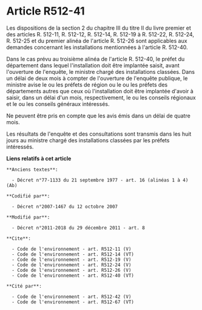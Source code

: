 # Article R512-41

Les dispositions de la section 2 du chapitre III du titre II du livre premier et des articles R. 512-11, R. 512-12, R.
512-14, R. 512-19 à R. 512-22, 
R. 512-24, R. 512-25 et du premier alinéa de l'article R. 512-26 sont applicables aux demandes concernant les installations
mentionnées à l'article R. 512-40. 

Dans le cas prévu au troisième alinéa de l'article R. 512-40, le préfet du département dans lequel l'installation doit être
implantée saisit, avant l'ouverture de l'enquête, le ministre chargé des installations classées. Dans un délai de deux mois à
compter de l'ouverture de l'enquête publique, le ministre avise le ou les préfets de région ou le ou les préfets des
départements autres que ceux où l'installation doit être implantée d'avoir à saisir, dans un délai d'un mois, respectivement,
le ou les conseils régionaux et le ou les conseils généraux intéressés. 

Ne peuvent être pris en compte que les avis émis dans un délai de quatre mois. 

Les résultats de l'enquête et des consultations sont transmis dans les huit jours au ministre chargé des installations
classées par les préfets intéressés.

**Liens relatifs à cet article**

	**Anciens textes**:

	  - Décret n°77-1133 du 21 septembre 1977 - art. 16 (alinéas 1 à 4) (Ab)

	**Codifié par**:

	  - Décret n°2007-1467 du 12 octobre 2007

	**Modifié par**:

	  - Décret n°2011-2018 du 29 décembre 2011 - art. 8

	**Cite**:

	  - Code de l'environnement - art. R512-11 (V)
	  - Code de l'environnement - art. R512-14 (VT)
	  - Code de l'environnement - art. R512-19 (V)
	  - Code de l'environnement - art. R512-24 (V)
	  - Code de l'environnement - art. R512-26 (V)
	  - Code de l'environnement - art. R512-40 (VT)

	**Cité par**:

	  - Code de l'environnement - art. R512-42 (V)
	  - Code de l'environnement - art. R512-67 (VT)
